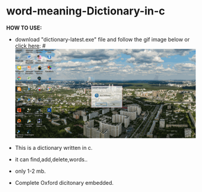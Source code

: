 # word-meaning-Dictionary-in-c
**HOW TO USE:**
- download "dictionary-latest.exe" file and follow the gif image below or [click here](https://github.com/anandprabhakar0507/word-meaning-dictionary-in-c/blob/master/dict.gif):
#![](https://github.com/anandprabhakar0507/word-meaning-dictionary-in-c/blob/master/dict.gif)

- This is a dictionary written in c.
- it can find,add,delete,words..
- only 1-2 mb.
- Complete Oxford dicitonary embedded.


